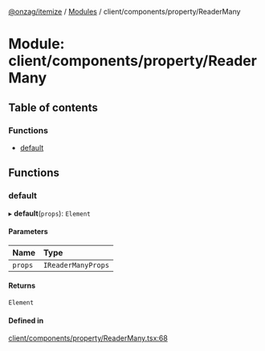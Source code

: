 [@onzag/itemize](../README.md) / [Modules](../modules.md) / client/components/property/ReaderMany

# Module: client/components/property/ReaderMany

## Table of contents

### Functions

- [default](client_components_property_ReaderMany.md#default)

## Functions

### default

▸ **default**(`props`): `Element`

#### Parameters

| Name | Type |
| :------ | :------ |
| `props` | `IReaderManyProps` |

#### Returns

`Element`

#### Defined in

[client/components/property/ReaderMany.tsx:68](https://github.com/onzag/itemize/blob/5c2808d3/client/components/property/ReaderMany.tsx#L68)
